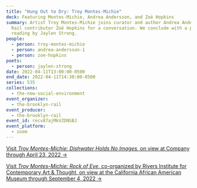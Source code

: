 ```yaml
---
title: "Hung Out to Dry: Troy Montes-Michie"
deck: Featuring Montes-Michie, Andrea Andersson, and Zoë Hopkins
summary: Artist Troy Montes-Michie joins curator and author Andrea Andersson and
  Rail contributor Zoë Hopkins for a conversation. We conclude with a poetry
  reading by Jaylen Strong.
people:
  - person: troy-montes-michie
  - person: andrea-andersson-1
  - person: zoe-hopkins
poets:
  - person: jaylen-strong
date: 2022-04-11T13:00:00-0500
end_date: 2022-04-11T14:30:00-0500
series: 535
collections:
  - the-new-social-environment
event_organizer:
  - the-brooklyn-rail
event_producer:
  - the-brooklyn-rail
event_id: recv87ajMkVZDNSBJ
event_platform:
  - zoom
---
```

[Visit *Troy Montes-Michie: Dishwater Holds No Images*](https://companygallery.us/exhibitions/dishwater-holds-no-images/)[*,* on view at Company through April 23, 2022 →](https://companygallery.us/exhibitions/dishwater-holds-no-images/)

[Visit *Troy Montes-Michie:* *Rock of Eye*, co-organized by Rivers Institute for Contemporary Art & Thought, on view at the California African American Museum through September 4, 2022 →](https://caamuseum.org/exhibitions/2022/troy-montes-michie-rock-of-eye)